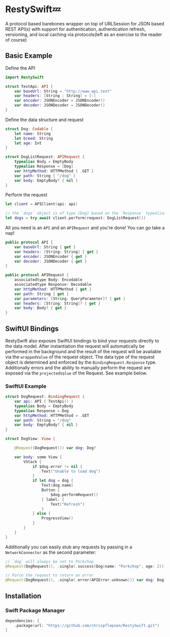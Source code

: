 # RestySwift💤

A protocol based barebones wrapper on top of URLSession for JSON based REST API(s) with support for authentication, authentication refresh, versioning, and local caching via protocols(left as an exercise to the reader of course)

## Basic Example

Define the API

```swift
import RestySwift

struct TestApi: API {
    var baseUrl: String = "http://www.api.test"
    var headers: [String : String] = [:]
    var encoder: JSONEncoder = JSONEncoder()
    var decoder: JSONDecoder = JSONDecoder()
}
```

Define the data structure and request

```swift
struct Dog: Codable {
    let name: String
    let breed: String
    let age: Int
}

struct DogListRequest: APIRequest {
    typealias Body = EmptyBody
    typealias Response = [Dog]
    var httpMethod: HTTPMethod { .GET }
    var path: String { "/dog" }
    var body: EmptyBody? { nil }
}
```

Perform the request

```swift
let client = APIClient(api: api)

// the `dogs` object is of type [Dog] based on the `Response` typealias of the request
let dogs = try await client.perform(request: DogListRequest())
```

All you need is an `API` and an `APIRequest` and you're done! You can go take a nap!

```swift
public protocol API {
    var baseUrl: String { get }
    var headers: [String: String] { get }
    var encoder: JSONEncoder { get }
    var decoder: JSONDecoder { get }
}

public protocol APIRequest {
    associatedtype Body: Encodable
    associatedtype Response: Decodable
    var httpMethod: HTTPMethod { get }
    var path: String { get }
    var parameters: [String: QueryParameter]? { get }
    var headers: [String: String]? { get }
    var body: Body? { get }
}
```

## SwiftUI Bindings

RestySwift also exposes SwiftUI bindings to bind your requests directly to the data model. After instantiation the request will automatically be performed in the background and the result of the request will be available via the `wrappedValue` of the request object. The data type of the request object is determined and enforced by the `BindingRequest.Response` type. Additionally errors and the ability to manually perform the request are exposed via the `projectedValue` of the Request. See example below.

### SwiftUI Example

```swift
struct DogRequest: BindingRequest {
    var api: API { TestApi() }
    typealias Body = EmptyBody
    typealias Response = Dog
    var httpMethod: HTTPMethod = .GET
    var path: String = "/dog"
    var body: EmptyBody? { nil }
}

struct DogView: View {

    @Request(DogRequest()) var dog: Dog?

    var body: some View {
        VStack {
            if $dog.error != nil {
                Text("Unable to load dog")
            }
            if let dog = dog {
                Text(dog.name)
                Button {
                    $dog.performRequest()
                } label: {
                    Text("Refresh")
                }
            } else {
                ProgressView()
            }
        }
    }
}

```

Additionally you can easily stub any requests by passing in a `NetworkConnector` as the second parameter:

```swift
// `dog` will always be set to Porkchop
@Request(DogRequest(), .single(.success(Dog(name: "Porkchop", age: 2)))) var dog: Dog?

// Force the request to return an error
@Request(DogRequest(), .single(.error(APIError.unknown))) var dog: Dog?
```

## Installation

### Swift Package Manager

```swift
dependencies: [
    .package(url: "https://github.com/chrispflepsen/RestySwift.git")
]
```
